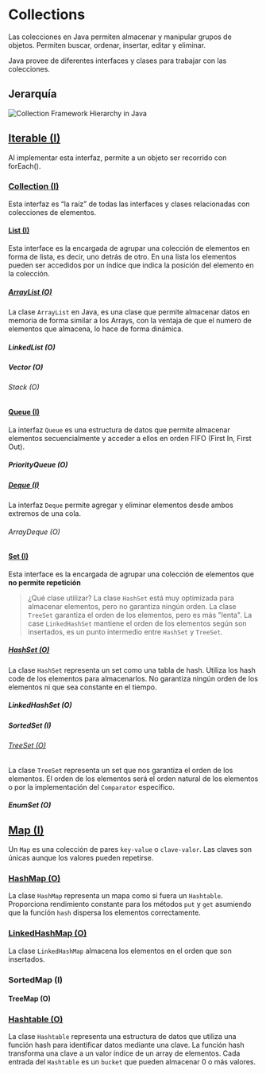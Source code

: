 # Collections

Las colecciones en Java permiten almacenar y manipular grupos de objetos. Permiten buscar, 
ordenar, insertar, editar y eliminar.

Java provee de diferentes interfaces y clases para trabajar con las colecciones.

## Jerarquía

![Collection Framework Hierarchy in Java](https://techvidvan.com/tutorials/wp-content/uploads/sites/2/2020/03/collection-framework-hierarchy-in-java.jpg)

## [Iterable (I)](iterable/) 
Al implementar esta interfaz, permite a un objeto ser recorrido con forEach().

### [Collection (I)](iterable/collection/)
Esta interfaz es “la raíz” de todas las interfaces y clases relacionadas con colecciones de elementos. 

#### [List (I)](iterable/collection/list/)
Esta interface es la encargada de agrupar una colección de elementos en forma de lista, es decir, uno detrás de otro. En una lista los elementos pueden ser accedidos por un índice que indica la posición del elemento en la colección.

##### [ArrayList (O)](iterable/collection/list/arraylist/)
La clase `ArrayList` en Java, es una clase que permite almacenar datos en memoria de forma similar a los Arrays, con la ventaja de que el numero de elementos que almacena, lo hace de forma dinámica.

##### LinkedList (O)

##### Vector (O)

###### Stack (O)

#### [Queue (I)](iterable/collection/queue/)
La interfaz `Queue` es una estructura de datos que permite almacenar elementos secuencialmente y acceder a ellos en orden FIFO (First In, First Out).

##### PriorityQueue (O)

##### [Deque (I)](iterable/collection/queue/deque/)
La interfaz `Deque` permite agregar y eliminar elementos desde ambos extremos de una cola.

###### ArrayDeque (O)

#### [Set (I)](iterable/collection/set/)
Esta interface es la encargada de agrupar una colección de elementos que **no permite repetición**
> ¿Qué clase utilizar? La clase `HashSet` está muy optimizada para almacenar elementos, pero no garantiza ningún orden. La clase `TreeSet` garantiza el orden de los elementos, pero es más "lenta". La case `LinkedHashSet` mantiene el orden de los elementos según son insertados, es un punto intermedio entre `HashSet` y `TreeSet`.

##### [HashSet (O)](iterable/collection/set/hashset/)
La clase `HashSet` representa un set como una tabla de hash. Utiliza los hash code de los elementos para almacenarlos. No garantiza ningún orden de los elementos ni que sea constante en el tiempo.

##### LinkedHashSet (O)

##### SortedSet (I)

###### [TreeSet (O)](iterable/collection/set/sortedset/treeset/)
La clase `TreeSet` representa un set que nos garantiza el orden de los elementos. El orden de los elementos será el orden natural de los elementos o por la implementación del `Comparator` específico.

##### EnumSet (O)

## [Map (I)](map/)
Un `Map` es una colección de pares `key-value` o `clave-valor`. Las claves son únicas aunque los valores pueden repetirse.

### [HashMap (O)](map/hashmap/)
La clase `HashMap` representa un mapa como si fuera un `Hashtable`. Proporciona rendimiento constante para los métodos `put` y `get` asumiendo que la función `hash` dispersa los elementos correctamente.

### [LinkedHashMap (O)](map/linkedhashmap)
La clase `LinkedHashMap` almacena los elementos en el orden que son insertados.

### SortedMap (I)

#### TreeMap (O)

### [Hashtable (O)](map/hashtable/)
La clase `Hashtable` representa una estructura de datos que utiliza una función hash para identificar datos mediante una clave. La función hash transforma una clave a un valor índice de un array de elementos. Cada entrada del `Hashtable` es un `bucket` que pueden almacenar 0 o más valores.



